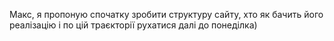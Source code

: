 Макс, я пропоную спочатку зробити структуру сайту, хто як бачить його реалізацію і по цій траєкторії рухатися далі до понеділка)  
